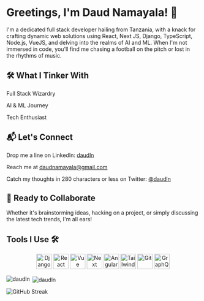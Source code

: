 # Greetings, I'm Daud Namayala! 👋

I'm a dedicated full stack developer hailing from Tanzania, with a knack for crafting dynamic web solutions using React, Next JS, Django, TypeScript, Node.js, VueJS, and delving into the realms of AI and ML. When I'm not immersed in code, you'll find me chasing a football on the pitch or lost in the rhythms of music.

## 🛠️ What I Tinker With

Full Stack Wizardry

AI & ML Journey

Tech Enthusiast


## 📬 Let's Connect

Drop me a line on LinkedIn: [daudln](https://www.linkedin.com/in/daudln)

Reach me at [daudnamayala@gmail.com](mailto:daudnamayala@gmail.com)

Catch my thoughts in 280 characters or less on Twitter: [@daudln](https://www.twitter.com/daudln)

## 🚀 Ready to Collaborate

Whether it's brainstorming ideas, hacking on a project, or simply discussing the latest tech trends, I'm all ears!

## Tools I Use 🛠️

<p align="center">
<img src="https://cdn.jsdelivr.net/gh/devicons/devicon@latest/icons/django/django-plain.svg" width="40" title="Django" />
 <img src="https://cdn.jsdelivr.net/gh/devicons/devicon@latest/icons/react/react-original.svg" width="40" title="React"/>
 <img src="https://cdn.jsdelivr.net/gh/devicons/devicon@latest/icons/vuejs/vuejs-original.svg" width="40" title="Vue"/>
 <img src="https://cdn.jsdelivr.net/gh/devicons/devicon@latest/icons/nextjs/nextjs-original.svg" width="40" title="Next"/>
 <img src="https://cdn.jsdelivr.net/gh/devicons/devicon@latest/icons/angular/angular-original.svg" width="40" title="Angular"/>
 <img src="https://cdn.jsdelivr.net/gh/devicons/devicon@latest/icons/tailwindcss/tailwindcss-original.svg" width="40" title="Tailwind" /> 
 <img src="https://cdn.jsdelivr.net/gh/devicons/devicon@latest/icons/git/git-plain-wordmark.svg" width="40" title="Git"/>
 <img src="https://cdn.jsdelivr.net/gh/devicons/devicon@latest/icons/graphql/graphql-plain.svg" width="40" title="GraphQL"/>
</p>


<p><img align="left" src="https://github-readme-stats.vercel.app/api/top-langs/?username=daudln&theme=dracula&hide=css&langs_count=10&layout=donut-vertical" alt="daudln" /></p>

<p>&nbsp;<img align="center" src="https://github-readme-stats.vercel.app/api?username=daudln&show_icons=true&locale=en&theme=dracula" alt="daudln" /></p>

<p><img src="https://github-readme-streak-stats.herokuapp.com?user=daudln&theme=dracula" alt="GitHub Streak" /></p>